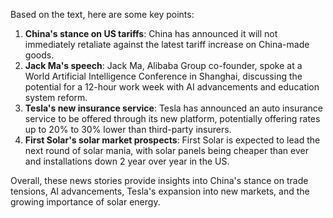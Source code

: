 Based on the text, here are some key points:

1. **China's stance on US tariffs**: China has announced it will not immediately retaliate against the latest tariff increase on China-made goods.
2. **Jack Ma's speech**: Jack Ma, Alibaba Group co-founder, spoke at a World Artificial Intelligence Conference in Shanghai, discussing the potential for a 12-hour work week with AI advancements and education system reform.
3. **Tesla's new insurance service**: Tesla has announced an auto insurance service to be offered through its new platform, potentially offering rates up to 20% to 30% lower than third-party insurers.
4. **First Solar's solar market prospects**: First Solar is expected to lead the next round of solar mania, with solar panels being cheaper than ever and installations down 2 year over year in the US.

Overall, these news stories provide insights into China's stance on trade tensions, AI advancements, Tesla's expansion into new markets, and the growing importance of solar energy.